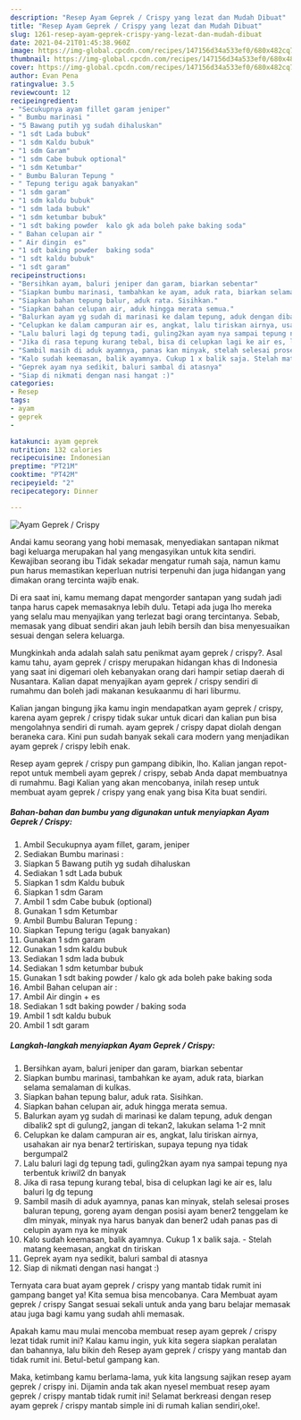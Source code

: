 ```yaml
---
description: "Resep Ayam Geprek / Crispy yang lezat dan Mudah Dibuat"
title: "Resep Ayam Geprek / Crispy yang lezat dan Mudah Dibuat"
slug: 1261-resep-ayam-geprek-crispy-yang-lezat-dan-mudah-dibuat
date: 2021-04-21T01:45:38.960Z
image: https://img-global.cpcdn.com/recipes/147156d34a533ef0/680x482cq70/ayam-geprek-crispy-foto-resep-utama.jpg
thumbnail: https://img-global.cpcdn.com/recipes/147156d34a533ef0/680x482cq70/ayam-geprek-crispy-foto-resep-utama.jpg
cover: https://img-global.cpcdn.com/recipes/147156d34a533ef0/680x482cq70/ayam-geprek-crispy-foto-resep-utama.jpg
author: Evan Pena
ratingvalue: 3.5
reviewcount: 12
recipeingredient:
- "Secukupnya ayam fillet garam jeniper"
- " Bumbu marinasi "
- "5 Bawang putih yg sudah dihaluskan"
- "1 sdt Lada bubuk"
- "1 sdm Kaldu bubuk"
- "1 sdm Garam"
- "1 sdm Cabe bubuk optional"
- "1 sdm Ketumbar"
- " Bumbu Baluran Tepung "
- " Tepung terigu agak banyakan"
- "1 sdm garam"
- "1 sdm kaldu bubuk"
- "1 sdm lada bubuk"
- "1 sdm ketumbar bubuk"
- "1 sdt baking powder  kalo gk ada boleh pake baking soda"
- " Bahan celupan air "
- " Air dingin  es"
- "1 sdt baking powder  baking soda"
- "1 sdt kaldu bubuk"
- "1 sdt garam"
recipeinstructions:
- "Bersihkan ayam, baluri jeniper dan garam, biarkan sebentar"
- "Siapkan bumbu marinasi, tambahkan ke ayam, aduk rata, biarkan selama semalaman di kulkas."
- "Siapkan bahan tepung balur, aduk rata. Sisihkan."
- "Siapkan bahan celupan air, aduk hingga merata semua."
- "Balurkan ayam yg sudah di marinasi ke dalam tepung, aduk dengan dibalik2 spt di gulung2, jangan di tekan2, lakukan selama 1-2 mnit"
- "Celupkan ke dalam campuran air es, angkat, lalu tiriskan airnya, usahakan air nya benar2 tertiriskan, supaya tepung nya tidak bergumpal2"
- "Lalu baluri lagi dg tepung tadi, guling2kan ayam nya sampai tepung nya terbentuk kriwil2 dn banyak"
- "Jika di rasa tepung kurang tebal, bisa di celupkan lagi ke air es, lalu baluri lg dg tepung"
- "Sambil masih di aduk ayamnya, panas kan minyak, stelah selesai proses baluran tepung, goreng ayam dengan posisi ayam bener2 tenggelam ke dlm minyak, minyak nya harus banyak dan bener2 udah panas pas di celupin ayam nya ke minyak"
- "Kalo sudah keemasan, balik ayamnya. Cukup 1 x balik saja. Stelah matang keemasan, angkat dn tiriskan"
- "Geprek ayam nya sedikit, baluri sambal di atasnya"
- "Siap di nikmati dengan nasi hangat :)"
categories:
- Resep
tags:
- ayam
- geprek
- 

katakunci: ayam geprek  
nutrition: 132 calories
recipecuisine: Indonesian
preptime: "PT21M"
cooktime: "PT42M"
recipeyield: "2"
recipecategory: Dinner

---
```



![Ayam Geprek / Crispy](https://img-global.cpcdn.com/recipes/147156d34a533ef0/680x482cq70/ayam-geprek-crispy-foto-resep-utama.jpg)

Andai kamu seorang yang hobi memasak, menyediakan santapan nikmat bagi keluarga merupakan hal yang mengasyikan untuk kita sendiri. Kewajiban seorang ibu Tidak sekadar mengatur rumah saja, namun kamu pun harus memastikan keperluan nutrisi terpenuhi dan juga hidangan yang dimakan orang tercinta wajib enak.

Di era  saat ini, kamu memang dapat mengorder santapan yang sudah jadi tanpa harus capek memasaknya lebih dulu. Tetapi ada juga lho mereka yang selalu mau menyajikan yang terlezat bagi orang tercintanya. Sebab, memasak yang dibuat sendiri akan jauh lebih bersih dan bisa menyesuaikan sesuai dengan selera keluarga. 



Mungkinkah anda adalah salah satu penikmat ayam geprek / crispy?. Asal kamu tahu, ayam geprek / crispy merupakan hidangan khas di Indonesia yang saat ini digemari oleh kebanyakan orang dari hampir setiap daerah di Nusantara. Kalian dapat menyajikan ayam geprek / crispy sendiri di rumahmu dan boleh jadi makanan kesukaanmu di hari liburmu.

Kalian jangan bingung jika kamu ingin mendapatkan ayam geprek / crispy, karena ayam geprek / crispy tidak sukar untuk dicari dan kalian pun bisa mengolahnya sendiri di rumah. ayam geprek / crispy dapat diolah dengan beraneka cara. Kini pun sudah banyak sekali cara modern yang menjadikan ayam geprek / crispy lebih enak.

Resep ayam geprek / crispy pun gampang dibikin, lho. Kalian jangan repot-repot untuk membeli ayam geprek / crispy, sebab Anda dapat membuatnya di rumahmu. Bagi Kalian yang akan mencobanya, inilah resep untuk membuat ayam geprek / crispy yang enak yang bisa Kita buat sendiri.

<!--inarticleads1-->

##### Bahan-bahan dan bumbu yang digunakan untuk menyiapkan Ayam Geprek / Crispy:

1. Ambil Secukupnya ayam fillet, garam, jeniper
1. Sediakan  Bumbu marinasi :
1. Siapkan 5 Bawang putih yg sudah dihaluskan
1. Sediakan 1 sdt Lada bubuk
1. Siapkan 1 sdm Kaldu bubuk
1. Siapkan 1 sdm Garam
1. Ambil 1 sdm Cabe bubuk (optional)
1. Gunakan 1 sdm Ketumbar
1. Ambil  Bumbu Baluran Tepung :
1. Siapkan  Tepung terigu (agak banyakan)
1. Gunakan 1 sdm garam
1. Gunakan 1 sdm kaldu bubuk
1. Sediakan 1 sdm lada bubuk
1. Sediakan 1 sdm ketumbar bubuk
1. Gunakan 1 sdt baking powder / kalo gk ada boleh pake baking soda
1. Ambil  Bahan celupan air :
1. Ambil  Air dingin + es
1. Sediakan 1 sdt baking powder / baking soda
1. Ambil 1 sdt kaldu bubuk
1. Ambil 1 sdt garam




<!--inarticleads2-->

##### Langkah-langkah menyiapkan Ayam Geprek / Crispy:

1. Bersihkan ayam, baluri jeniper dan garam, biarkan sebentar
1. Siapkan bumbu marinasi, tambahkan ke ayam, aduk rata, biarkan selama semalaman di kulkas.
1. Siapkan bahan tepung balur, aduk rata. Sisihkan.
1. Siapkan bahan celupan air, aduk hingga merata semua.
1. Balurkan ayam yg sudah di marinasi ke dalam tepung, aduk dengan dibalik2 spt di gulung2, jangan di tekan2, lakukan selama 1-2 mnit
1. Celupkan ke dalam campuran air es, angkat, lalu tiriskan airnya, usahakan air nya benar2 tertiriskan, supaya tepung nya tidak bergumpal2
1. Lalu baluri lagi dg tepung tadi, guling2kan ayam nya sampai tepung nya terbentuk kriwil2 dn banyak
1. Jika di rasa tepung kurang tebal, bisa di celupkan lagi ke air es, lalu baluri lg dg tepung
1. Sambil masih di aduk ayamnya, panas kan minyak, stelah selesai proses baluran tepung, goreng ayam dengan posisi ayam bener2 tenggelam ke dlm minyak, minyak nya harus banyak dan bener2 udah panas pas di celupin ayam nya ke minyak
1. Kalo sudah keemasan, balik ayamnya. Cukup 1 x balik saja. - Stelah matang keemasan, angkat dn tiriskan
1. Geprek ayam nya sedikit, baluri sambal di atasnya
1. Siap di nikmati dengan nasi hangat :)




Ternyata cara buat ayam geprek / crispy yang mantab tidak rumit ini gampang banget ya! Kita semua bisa mencobanya. Cara Membuat ayam geprek / crispy Sangat sesuai sekali untuk anda yang baru belajar memasak atau juga bagi kamu yang sudah ahli memasak.

Apakah kamu mau mulai mencoba membuat resep ayam geprek / crispy lezat tidak rumit ini? Kalau kamu ingin, yuk kita segera siapkan peralatan dan bahannya, lalu bikin deh Resep ayam geprek / crispy yang mantab dan tidak rumit ini. Betul-betul gampang kan. 

Maka, ketimbang kamu berlama-lama, yuk kita langsung sajikan resep ayam geprek / crispy ini. Dijamin anda tak akan nyesel membuat resep ayam geprek / crispy mantab tidak rumit ini! Selamat berkreasi dengan resep ayam geprek / crispy mantab simple ini di rumah kalian sendiri,oke!.

